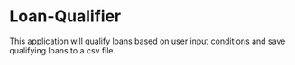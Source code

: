 # Loan-Qualifier
This application will qualify loans based on user input conditions and save qualifying loans to a csv file.
